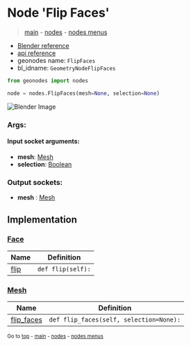 # Node 'Flip Faces'

> [main](../structure.md) - [nodes](nodes.md) - [nodes menus](nodes_menus.md)

- [Blender reference](https://docs.blender.org/manual/en/latest/modeling/geometry_nodes/mesh/flip_faces.html)
- [api reference](https://docs.blender.org/api/current/bpy.types.GeometryNodeFlipFaces.html)
- geonodes name: `FlipFaces`
- bl_idname: `GeometryNodeFlipFaces`

```python
from geonodes import nodes

node = nodes.FlipFaces(mesh=None, selection=None)
```

![Blender Image](https://docs.blender.org/manual/en/latest/_images/node-types_GeometryNodeFlipFaces.webp)

### Args:

#### Input socket arguments:

- **mesh**: [Mesh](Mesh.md)
- **selection**: [Boolean](Boolean.md)

### Output sockets:

- **mesh** : [Mesh](Mesh.md)

## Implementation

### [Face](Face.md)

| Name | Definition |
|------|------------|
 | [flip](Face.md#flip) | `def flip(self):` |

### [Mesh](Mesh.md)

| Name | Definition |
|------|------------|
 | [flip_faces](Mesh.md#flip_faces) | `def flip_faces(self, selection=None):` |

<sub>Go to [top](#node-Flip-Faces) - [main](../structure.md) - [nodes](nodes.md) - [nodes menus](nodes_menus.md)</sub>

